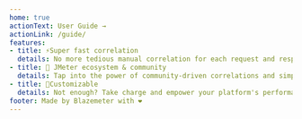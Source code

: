 ```yaml
---
home: true
actionText: User Guide →
actionLink: /guide/
features:
- title: ⚡Super fast correlation
  details: No more tedious manual correlation for each request and response.
- title: 💪 JMeter ecosystem & community
  details: Tap into the power of community-driven correlations and simplify dynamic value handling in JMeter recordings.
- title: 📏Customizable
  details: Not enough? Take charge and empower your platform's performance with custom Correlation Rules.
footer: Made by Blazemeter with ❤️  
---
```

